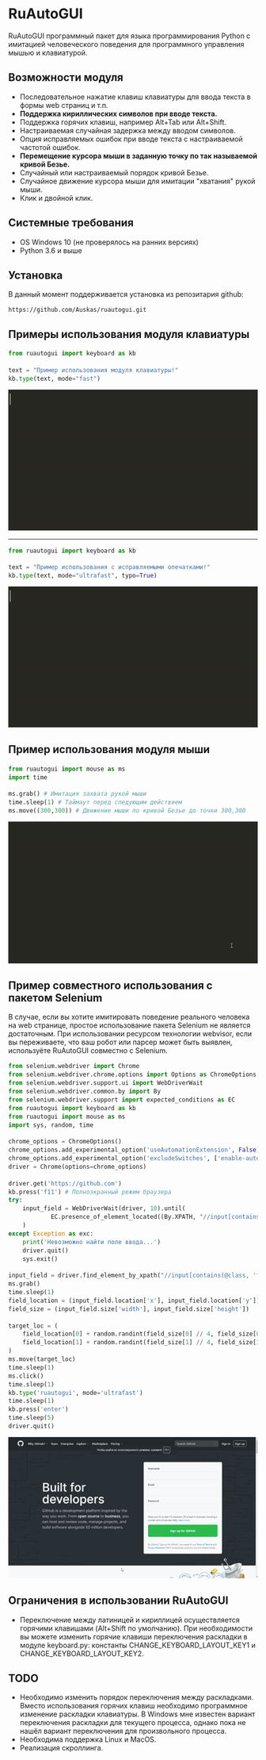 # RuAutoGUI

RuAutoGUI программный пакет для языка программирования Python с имитацией человеческого поведения
для программного управления мышью и клавиатурой.

## Возможности модуля

- Последовательное нажатие клавиш клавиатуры для ввода текста в формы web страниц и т.п.
- **Поддержка кириллических символов при вводе текста.**
- Поддержка горячих клавиш, например Alt+Tab или Alt+Shift.
- Настраиваемая случайная задержка между вводом символов.
- Опция исправляемых ошибок при вводе текста с настраиваемой частотой ошибок.
- **Перемещение курсора мыши в заданную точку по так называемой кривой Безье.**
- Случайный или настраиваемый порядок кривой Безье.
- Случайное движение курсора мыши для имитации "хватания" рукой мыши.
- Клик и двойной клик.

## Системные требования
- OS Windows 10 (не проверялось на ранних версиях)
- Python 3.6 и выше

## Установка

В данный момент поддерживается установка из репозитария github:
```
https://github.com/Auskas/ruautogui.git
```

## Примеры использования модуля клавиатуры
```python
from ruautogui import keyboard as kb

text = "Пример использования модуля клавиатуры!"
kb.type(text, mode="fast")
```
![keyboard_example_1](https://github.com/Auskas/ruautogui/blob/master/demo/kb_example1.gif)
___
```python
from ruautogui import keyboard as kb
   
text = "Пример использования с исправляемыми опечатками!"
kb.type(text, mode="ultrafast", typo=True)
```
![keyboard_example_2](https://github.com/Auskas/ruautogui/blob/master/demo/kb_example2.gif)

## Пример использования модуля мыши
```python
from ruautogui import mouse as ms 
import time

ms.grab() # Имитация захвата рукой мыши
time.sleep(1) # Таймаут перед следующим действием
ms.move((300,300)) # Движение мыши по кривой Безье до точки 300,300
```
![mouse_example](https://github.com/Auskas/ruautogui/blob/master/demo/ms_example.gif)

## Пример совместного использования с пакетом Selenium
В случае, если вы хотите имитировать поведение реального человека на web странице,
простое использование пакета Selenium не является достаточным.
При использовании ресурсом технологии webvisor, если вы переживаете, что
ваш робот или парсер может быть выявлен, используёте RuAutoGUI совместно с Selenium.

```python
from selenium.webdriver import Chrome
from selenium.webdriver.chrome.options import Options as ChromeOptions
from selenium.webdriver.support.ui import WebDriverWait
from selenium.webdriver.common.by import By
from selenium.webdriver.support import expected_conditions as EC
from ruautogui import keyboard as kb 
from ruautogui import mouse as ms 
import sys, random, time

chrome_options = ChromeOptions()
chrome_options.add_experimental_option('useAutomationExtension', False)
chrome_options.add_experimental_option('excludeSwitches', ['enable-automation'])
driver = Chrome(options=chrome_options)

driver.get('https://github.com')
kb.press('f11') # Полноэкранный режим браузера
try:
    input_field = WebDriverWait(driver, 10).until(
            EC.presence_of_element_located((By.XPATH, "//input[contains(@class, 'form-control')]"))
    )
except Exception as exc:
    print('Невозможно найти поле ввода...')
    driver.quit()
    sys.exit()

input_field = driver.find_element_by_xpath("//input[contains(@class, 'form-control')]")
ms.grab()
time.sleep(1)
field_location = (input_field.location['x'], input_field.location['y'])
field_size = (input_field.size['width'], input_field.size['height'])

target_loc = (
    field_location[0] + random.randint(field_size[0] // 4, field_size[0] // 2),
    field_location[1] + random.randint(field_size[1] // 4, field_size[1] // 2)
)
ms.move(target_loc)
time.sleep(1)
ms.click()
time.sleep(1)
kb.type('ruautogui', mode='ultrafast')
time.sleep(1)
kb.press('enter')
time.sleep(5)
driver.quit()
```
![selenium_example](https://github.com/Auskas/ruautogui/blob/master/demo/selenium_example.gif)

## Ограничения в использовании RuAutoGUI
- Переключение между латиницей и кириллицей осуществляется горячими клавишами (Alt+Shift по умолчанию).
При необходимости вы можете изменить горячие клавиши переключения раскладки в модуле keyboard.py:
константы CHANGE_KEYBOARD_LAYOUT_KEY1 и CHANGE_KEYBOARD_LAYOUT_KEY2.

## TODO
- Необходимо изменить порядок переключения между раскладками. Вместо использования горячих клавиш
необходимо программное изменение раскладки клавиатуры. В Windows мне известен вариант переключения
раскладки для текущего процесса, однако пока не нашёл вариант переключения для произвольного процесса.
- Необходима поддержка Linux и MacOS.
- Реализация скроллинга.

